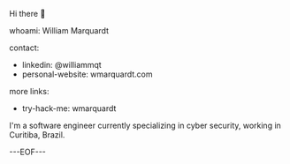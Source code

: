 Hi there :wave:

whoami: William Marquardt

contact:

- linkedin: @williammqt
- personal-website: wmarquardt.com

more links:
- try-hack-me: wmarquardt

I'm a software engineer currently specializing in cyber security, working in Curitiba, Brazil.

---EOF---
